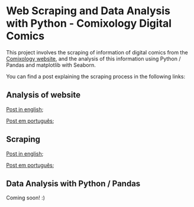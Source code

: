 # Web Scraping and Data Analysis with Python - Comixology Digital Comics

This project involves the scraping of information of digital comics from the [Comixology website](https://www.comixology.com/), and the analysis of this information using Python / Pandas and matplotlib with Seaborn.

You can find a post explaining the scraping process in the following links:

## Analysis of website
[Post in english](http://felipegalvao.com.br/blog/2016/05/01/comixology-digital-comics-analysis-part-1-analysis-of-site-for-web-scraping/);

[Post em português](http://felipegalvao.com.br/blog/2016/05/01/comixology-analise-de-quadrinhos-digitais-parte-1-analise-do-site-para-web-scraping/);

## Scraping
[Post in english](http://felipegalvao.com.br/blog/2016/05/24/web-scraping-with-python-scraping-digital-comics-information-from-comixology/);

[Post em português](http://felipegalvao.com.br/blog/2016/05/24/web-scraping-com-python-comics-digitais-do-comixology/);

## Data Analysis with Python / Pandas

Coming soon! :)